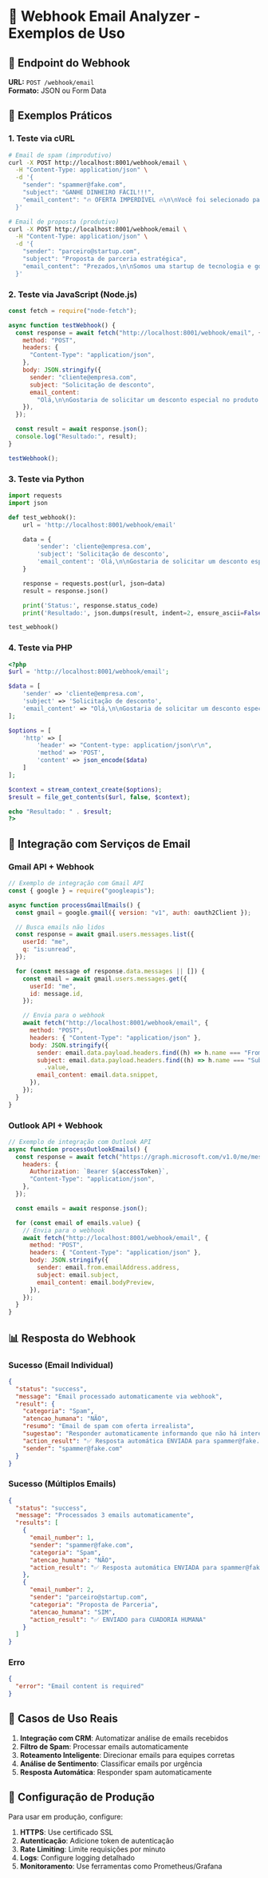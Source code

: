 # 🔗 Webhook Email Analyzer - Exemplos de Uso

## 📡 Endpoint do Webhook

**URL:** `POST /webhook/email`  
**Formato:** JSON ou Form Data

## 🧪 Exemplos Práticos

### 1. Teste via cURL

```bash
# Email de spam (improdutivo)
curl -X POST http://localhost:8001/webhook/email \
  -H "Content-Type: application/json" \
  -d '{
    "sender": "spammer@fake.com",
    "subject": "GANHE DINHEIRO FÁCIL!!!",
    "email_content": "🔥 OFERTA IMPERDÍVEL 🔥\n\nVocê foi selecionado para receber R$ 50.000,00!!!\nClique aqui agora: www.fakesite.com"
  }'

# Email de proposta (produtivo)
curl -X POST http://localhost:8001/webhook/email \
  -H "Content-Type: application/json" \
  -d '{
    "sender": "parceiro@startup.com",
    "subject": "Proposta de parceria estratégica",
    "email_content": "Prezados,\n\nSomos uma startup de tecnologia e gostaríamos de propor uma parceria estratégica com sua empresa.\n\nPodemos agendar uma reunião?\n\nAtenciosamente,\nMaria Santos"
  }'
```

### 2. Teste via JavaScript (Node.js)

```javascript
const fetch = require("node-fetch");

async function testWebhook() {
  const response = await fetch("http://localhost:8001/webhook/email", {
    method: "POST",
    headers: {
      "Content-Type": "application/json",
    },
    body: JSON.stringify({
      sender: "cliente@empresa.com",
      subject: "Solicitação de desconto",
      email_content:
        "Olá,\n\nGostaria de solicitar um desconto especial no produto que vocês vendem.\n\nAtenciosamente,\nJoão Silva",
    }),
  });

  const result = await response.json();
  console.log("Resultado:", result);
}

testWebhook();
```

### 3. Teste via Python

```python
import requests
import json

def test_webhook():
    url = 'http://localhost:8001/webhook/email'

    data = {
        'sender': 'cliente@empresa.com',
        'subject': 'Solicitação de desconto',
        'email_content': 'Olá,\n\nGostaria de solicitar um desconto especial no produto que vocês vendem.\n\nAtenciosamente,\nJoão Silva'
    }

    response = requests.post(url, json=data)
    result = response.json()

    print('Status:', response.status_code)
    print('Resultado:', json.dumps(result, indent=2, ensure_ascii=False))

test_webhook()
```

### 4. Teste via PHP

```php
<?php
$url = 'http://localhost:8001/webhook/email';

$data = [
    'sender' => 'cliente@empresa.com',
    'subject' => 'Solicitação de desconto',
    'email_content' => "Olá,\n\nGostaria de solicitar um desconto especial no produto que vocês vendem.\n\nAtenciosamente,\nJoão Silva"
];

$options = [
    'http' => [
        'header' => "Content-type: application/json\r\n",
        'method' => 'POST',
        'content' => json_encode($data)
    ]
];

$context = stream_context_create($options);
$result = file_get_contents($url, false, $context);

echo "Resultado: " . $result;
?>
```

## 🔄 Integração com Serviços de Email

### Gmail API + Webhook

```javascript
// Exemplo de integração com Gmail API
const { google } = require("googleapis");

async function processGmailEmails() {
  const gmail = google.gmail({ version: "v1", auth: oauth2Client });

  // Busca emails não lidos
  const response = await gmail.users.messages.list({
    userId: "me",
    q: "is:unread",
  });

  for (const message of response.data.messages || []) {
    const email = await gmail.users.messages.get({
      userId: "me",
      id: message.id,
    });

    // Envia para o webhook
    await fetch("http://localhost:8001/webhook/email", {
      method: "POST",
      headers: { "Content-Type": "application/json" },
      body: JSON.stringify({
        sender: email.data.payload.headers.find((h) => h.name === "From").value,
        subject: email.data.payload.headers.find((h) => h.name === "Subject")
          .value,
        email_content: email.data.snippet,
      }),
    });
  }
}
```

### Outlook API + Webhook

```javascript
// Exemplo de integração com Outlook API
async function processOutlookEmails() {
  const response = await fetch("https://graph.microsoft.com/v1.0/me/messages", {
    headers: {
      Authorization: `Bearer ${accessToken}`,
      "Content-Type": "application/json",
    },
  });

  const emails = await response.json();

  for (const email of emails.value) {
    // Envia para o webhook
    await fetch("http://localhost:8001/webhook/email", {
      method: "POST",
      headers: { "Content-Type": "application/json" },
      body: JSON.stringify({
        sender: email.from.emailAddress.address,
        subject: email.subject,
        email_content: email.bodyPreview,
      }),
    });
  }
}
```

## 📊 Resposta do Webhook

### Sucesso (Email Individual)

```json
{
  "status": "success",
  "message": "Email processado automaticamente via webhook",
  "result": {
    "categoria": "Spam",
    "atencao_humana": "NÃO",
    "resumo": "Email de spam com oferta irrealista",
    "sugestao": "Responder automaticamente informando que não há interesse",
    "action_result": "✅ Resposta automática ENVIADA para spammer@fake.com",
    "sender": "spammer@fake.com"
  }
}
```

### Sucesso (Múltiplos Emails)

```json
{
  "status": "success",
  "message": "Processados 3 emails automaticamente",
  "results": [
    {
      "email_number": 1,
      "sender": "spammer@fake.com",
      "categoria": "Spam",
      "atencao_humana": "NÃO",
      "action_result": "✅ Resposta automática ENVIADA para spammer@fake.com"
    },
    {
      "email_number": 2,
      "sender": "parceiro@startup.com",
      "categoria": "Proposta de Parceria",
      "atencao_humana": "SIM",
      "action_result": "✅ ENVIADO para CUADORIA HUMANA"
    }
  ]
}
```

### Erro

```json
{
  "error": "Email content is required"
}
```

## 🚀 Casos de Uso Reais

1. **Integração com CRM**: Automatizar análise de emails recebidos
2. **Filtro de Spam**: Processar emails automaticamente
3. **Roteamento Inteligente**: Direcionar emails para equipes corretas
4. **Análise de Sentimento**: Classificar emails por urgência
5. **Resposta Automática**: Responder spam automaticamente

## 🔧 Configuração de Produção

Para usar em produção, configure:

1. **HTTPS**: Use certificado SSL
2. **Autenticação**: Adicione token de autenticação
3. **Rate Limiting**: Limite requisições por minuto
4. **Logs**: Configure logging detalhado
5. **Monitoramento**: Use ferramentas como Prometheus/Grafana
